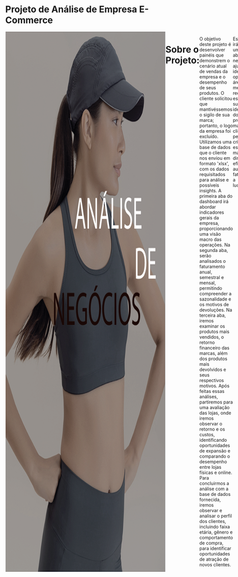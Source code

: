 # Projeto de Análise de Empresa  E-Commerce
<div style="display: flex; justify-content: space-between;"> <br>
<img width="1000" alt="netflix" src="https://github.com/MiguelTessele/Analise_E-Commerce/blob/main/Capa.png">
  
# Sobre o Projeto:
O objetivo deste projeto é desenvolver painéis que demonstrem o cenário atual de vendas da empresa e o desempenho de seus produtos. O cliente solicitou que mantivéssemos o sigilo de sua marca; portanto, o logo da empresa foi excluído. Utilizamos uma base de dados que o cliente nos enviou em formato 'xlsx', com os dados requisitados para análise e possíveis insights. A primeira aba do dashboard irá abordar indicadores gerais da empresa, proporcionando uma visão macro das operações. Na segunda aba, serão analisados o faturamento anual, semestral e mensal, permitindo compreender a sazonalidade e os motivos de devoluções. Na terceira aba, iremos examinar os produtos mais vendidos, o retorno financeiro das marcas, além dos produtos mais devolvidos e seus respectivos motivos. Após feitas essas análises, partiremos para uma avaliação das lojas, onde iremos observar o retorno e os custos, identificando oportunidades de expansão e comparando o desempenho entre lojas físicas e online. Para concluirmos a análise com a base de dados fornecida, iremos observar e analisar o perfil dos clientes, incluindo faixa etária, gênero e comportamento de compra, para identificar oportunidades de atração de novos clientes.

Essa análise irá oferecer uma visão abrangente do negócio, ajudando a identificar oportunidades, áreas de melhoria e a reconhecer esforços bem-sucedidos. A identificação dos principais produtos, marcas e clientes permitirá a criação de estratégias mais direcionadas e eficazes para aumentar o faturamento e a lucratividade.

<br />

# Etapas do Projeto (DataOps)

• Perguntas de negócio;

• Mapeamento dos dados;

• Prototipação;

• ETL (Extração, Transformação e Carregamento);

• Descobertas e insights;

• Sugestões de decisão.

<br />

# Perguntas de Negócio

Com o objetivo de fornecer insights e soluções a partir dos dados fornecidos, foram levantadas algumas perguntas para entender a necessidade do negócio:

• Quais produtos apresentam maior volume de vendas e quais são suas respectivas margens de lucro?

• Quais são os produtos com maior taxa de devolução e qual é o motivo mais comum dessas devoluções?

• Como o desempenho de vendas varia por estação ou por mês? Existe um padrão sazonal evidente?

• Qual é o perfil dos nossos melhores clientes (faixa etária, localização, gênero)? Podemos criar campanhas para alcançar clientes com perfis semelhantes?

• Como varia a frequência de compras entre diferentes grupos de clientes? Podemos criar campanhas de fidelização para aumentar essa frequência?

• Quais regiões apresentam o menor desempenho e como podemos melhorar o alcance nessas áreas?

• Quais são os principais motivos das devoluções e como podemos reduzir essas ocorrências?

Após feitas as perguntas de negócio, as respostas fornecerão uma visão do comportamento dos clientes, produtos e do cenário atual da empresa, que se encontra em momento de expansão.


<br />

# Mapeamento dos Dados

Os dados foram disponibilizados em arquivos Excel (“Base Devoluções”, “Base Vendas – 2020”, “Base Vendas – 2021”, “Base Vendas – 2022”, “Cadastro Clientes”, “Cadastro Localidades”, “Cadastro Lojas”, “Cadastro Produtos”), contendo as dimensões de Clientes, Localidade, Lojas e Produtos, como mostra a imagem abaixo.

 <img width="1000" alt="Imagem dados" src="https://github.com/MiguelTessele/Analise_E-Commerce/blob/main/Base.png">


# Prototipação

Com base no entendimento do problema e nas necessidades dos indicadores que o cliente solicitou, foram desenvolvidas as telas de prototipação para o desenvolvimento dos dashboards. As telas servirão como guia para a construção dos dashboards finais, garantindo que todas as necessidades e objetivos identificados sejam atendidos. Foram introduzidos alguns indicadores com novas visões do negócio, pois o cliente está planejando uma expansão próxima. A ferramenta utilizada foi o Figma, permitindo visualizar uma prévia de como ficará a entrega final. Foi utilizado o Adobe Color para extrair o número HEX de cada cor.

<br />
<div align="center">
  <h4>Protótipo página 1</h4>
  <img width="1000" alt="Imagem dados" src="https://github.com/MiguelTessele/Analise_E-Commerce/blob/main/Pag_1_.png">
</div>

<div align="center">
  <h4>Protótipo página 2</h4>
  <img width="1000" alt="Imagem dados" src="https://github.com/MiguelTessele/Analise_E-Commerce/blob/main/Pag_2_.png">
</div>


<div align="center">
  <h4>Protótipo página 3</h4>
  <img width="1000" alt="Imagem dados" src="https://github.com/MiguelTessele/Analise_E-Commerce/blob/main/Pag_3_.png">
</div>

<div align="center">
  <h4>Protótipo página 4</h4>
  <img width="1000" alt="Imagem dados" src="https://github.com/MiguelTessele/Analise_E-Commerce/blob/main/Pag_4_.png">
</div>
<div align="center">
  <h4>Protótipo página 5</h4>
  <img width="1000" alt="Imagem dados" src="https://github.com/MiguelTessele/Analise_E-Commerce/blob/main/Pag_5_.png">
</div>
<br />

# ETL (Extração, Transformação e Carregamento)

### Preparação dos dados

• A extração da base foi feita no Power Query;

• Limpeza de dados inconsistentes;

• Colunas com valores "null" foram excluídas pois não tinham relevância;

• As tabelas fato receberam um prefixo “f” e as dimensões um prefixo “d” para facilitar a distinção;

• Identificação e correção dos tipos de dados para garantir a criação de medidas precisas e um relacionamento consistente • entre as tabelas;

• Arredondamento das casas decimais (2 casas);

• As tabelas de vendas, originalmente separadas por ano, foram unificadas para possibilitar um relacionamento mais • consistente e análises anuais e históricas;

• Após o tratamento, os dados foram carregados e modelados no Power BI para a criação dos dashboards.

Abaixo estão alguns exemplos do processo de ETL, como estava antes e como ficou após a aplicação das transformações.

<br />
<div align="center">
  <h4>Tabela de Clientes antes do tratamento dos dados</h4>
  <img width="1000" alt="Imagem dados" src="https://github.com/MiguelTessele/Analise_E-Commerce/blob/main/Tabela_Clientes_Antes.png">
</div>
<div align="center">
  <h4>Tabela de Clientes após o tratamento dos dados</h4>
  <img width="1000" alt="Imagem dados" src="https://github.com/MiguelTessele/Analise_E-Commerce/blob/main/Tabela_Clientes_DPS.png">
</div>
<br />

Podemos observar que os dados continham inconsistências como:

• As colunas estão sem nomes, o que dificulta a interpretação dos dados;

• Os tipos das colunas estão errados, todas no mesmo formato (texto e números misturados);

• As duas primeiras linhas de todas as colunas estão com valores nulos;

• Os nomes das colunas estão na 3ª linha;

• Para melhor interpretação, foram substituídos os valores das colunas 'Gênero' e 'Estado civil', retirando as abreviações e adicionando as nomenclaturas completas.

<br />
<div align="center">
  <h4>Tabela de Vendas antes o tratamento dos dados</h4>
  <img width="1000" alt="Imagem dados" src="https://github.com/MiguelTessele/Analise_E-Commerce/blob/main/Tabela_Vendas_Antes.png">
</div>
<div align="center">
  <h4>Tabela de Vendas após do tratamento dos dados</h4>
  <img width="1000" alt="Imagem dados" src="https://github.com/MiguelTessele/Analise_E-Commerce/blob/main/Tabela_Vendas_DPS.png">
</div>
<br />

Podemos observar que os dados continham inconsistências como:

• As colunas estão sem nomes, o que dificulta a interpretação dos dados;

• Os tipos das colunas estão errados, todas no mesmo formato (texto e números misturados);

• Os dados sobre as vendas estavam separados por anos, dificultando a criação de uma linha temporal. A resolução foi unificar as tabelas.


# Dashboard Interativo

Com os dados devidamente organizados e coerentes, partimos para a elaboração de visualizações com dados estatísticos, que servirão como base para responder às questões propostas inicialmente. Foi necessário desenvolver medidas utilizando fórmulas DAX para melhor analisar os dados e extrair insights.

- [Clique aqui para visualizar o dashboard de maneira interativa](https://app.powerbi.com/links/5LSdfFYlMi?ctid=f5a6833e-3f93-41ac-8092-ee06a0910899&pbi_source=linkShare)
<br />
![Pagina_1](https://github.com/MiguelTessele/Analise_E-Commerce/blob/main/Analise_Geral.png)

![Pagina_2](https://github.com/MiguelTessele/Analise_Energia/blob/main/Vendas_Devolucoes.png)

![Pagina_3](https://github.com/MiguelTessele/Analise_Energia/blob/main/Marcas_Produtos.png)

![Pagina_4](https://github.com/MiguelTessele/Analise_Energia/blob/main/Lojas.png)

![Pagina_5](https://github.com/MiguelTessele/Analise_Energia/blob/main/Clientes.png)
<br />

# Análises e Insights

<img width="1000" src="https://github.com/MiguelTessele/Analise_E-Commerce/blob/main/Insights.jpeg">

Após a finalização do dashboard, foi realizada uma análise descritiva, na qual foram observados vários insights. Irei citar alguns, separados pelo nome das páginas para melhor entendimento:

**Análise Geral**

• O faturamento mensal apresenta crescimento constante até maio, atingindo um pico em junho (186 milhões);

• A margem mensal varia de 74,3% a 75,7%, apresentando um pico em junho, que pode estar relacionado ao tipo de produto vendido no período;

• A "Loja Catalog" lidera o faturamento com 105 milhões, enquanto outras lojas, como "Loja Yerevan", têm desempenho significativamente menor (8 milhões);

• A Apple é a marca líder em faturamento (444,9 milhões), seguida por outras marcas como Asus (144,4 milhões).

**Vendas e Devoluções**

• O faturamento teve um crescimento expressivo de 218 milhões em 2020 para 598 milhões em 2021 (174% de aumento). Em 2022, o faturamento aumentou para 795 milhões, embora o ritmo de crescimento tenha diminuído (18%). É importante ressaltar que em 2022 possuímos os dados até junho;

• Houve um aumento constante nas devoluções de 2020 (7,5 milhões) para 2022 (20,3 milhões), indicando um problema recorrente de qualidade. A taxa de devolução está em 7,3%, com "Produto com Defeito" sendo o principal motivo;

• O faturamento mensal mostra flutuações consideráveis, com janeiro sendo um dos meses mais baixos (20 milhões) e junho um dos mais altos (24 milhões). As devoluções, mantêm uma média estável, sem uma queda significativa mostrando que a consistência das devoluções indica que o problema não está relacionado a fatores sazonais, mas sim a problemas contínuos de qualidade ou atendimento;

• O ticket médio se manteve estável em torno de 61 mil ao longo dos anos, com um número total de pedidos de 25 mil. Isso mostra um comportamento de compra consistente, sem grandes oscilações em valor.

**Marcas e Faturamento**

• Algumas marcas, como Vaio e Compaq, apresentam um faturamento consideravelmente menor, abaixo de 10 milhões;

• O "Mouse sem fio MO251 2.4 Ghz - Preto" é o produto mais vendido (7.967 unidades), mas também apresenta o maior número de devoluções (155 unidades);

• Os Produtos periféricos, como mouses e teclados, têm alto volume de vendas, mas também são os produtos mais devolvidos;

• É importante observar que produtos de valor agregado mais alto, como notebooks, têm melhores margens e menos devoluções.

**Lojas**

• Existem 306 lojas distribuídas em quatro continentes, com maior concentração na América do Norte (209 lojas). Europa, Ásia, e Oceania têm uma presença consideravelmente menor;

• As lojas físicas possuem um custo muito maior do que as lojas online, mas seu impacto no faturamento justifica esse investimento, geram a maior parte do faturamento, com 1,273 bilhões, enquanto as lojas online têm um desempenho menor;

• Lojas como Loja Catalog têm altos custos, mas também apresentam alto faturamento e lucro. Já outras lojas apresentam custos elevados sem alcançar um bom faturamento;

• A distribuição dos tickets médios é relativamente equilibrada entre as lojas principais, sugerindo um bom trabalho em direcionar os consumidores para produtos de valor.

**Clientes**

• Há 18 mil clientes cadastrados, dos quais 17 mil são ativos, representando 96% da base. Isso indica uma boa retenção e envolvimento da maioria dos clientes;

• O público mais jovem (18-25 anos) tem menor representatividade, indicando uma oportunidade de expansão para atrair essa faixa etária;

• O gênero dos clientes está bem equilibrado, com 9.011 homens e 9.137 mulheres, o que indica uma distribuição uniforme entre ambos os gêneros;

• A frequência média de compra é de 53 dias, enquanto o ticket médio é de 61 mil. Isso indica que, embora os clientes tenham um intervalo conside rável entre compras, o valor gasto em cada compra é significativo.

# Recomendações ao tomador de decisão

<img width="1000" alt="Imagem dados" src="https://github.com/MiguelTessele/Analise_E-Commerce/blob/main/Sugestoes_negocios.png">
 
Com base nos insights obtidos, sugerimos algumas alternativas aos dirigentes para que a empresa possa aprimorar seus resultados e desenvolver a expansão de suas lojas, separadas pelo nome das páginas para melhor entendimento.

**Análise Geral**

• Criar campanhas promocionais para os períodos de baixa demanda (ex.: julho e agosto), para suavizar a queda de faturamento pós-pico;

• Identificar quais produtos ou campanhas contribuíram para a margem mais alta em junho e replicar estratégias similares em outros meses;

• Realizar um estudo de benchmarking com as lojas de melhor desempenho, como a Loja Catalog, analisando o portfólio de produtos, estratégias de vendas para identificar práticas que possam ser aplicadas em lojas com menor faturamento;

• Diversificar o portfólio para reduzir a dependência da marca Apple, incentivando a venda de outras marcas que também apresentam boas margens, como Asus. Além disso avaliar a continuidade dos produtos de  marcas com baixo desempenho ou criar promoções específicas para reduzir estoques dessas marcas.

**Vendas e Devoluções**

• Desenvolver campanhas específicas para o segundo semestre, como promoções de fim de ano e campanhas da Black Friday para manter o ritmo de vendas;

• Melhorar a experiência do cliente com descrições claras dos produtos, vídeos explicativos, e suporte técnico para diminuir o número de devoluções por arrependimento ou problemas simples e implementar um programa rigoroso de controle de qualidade com os principais fornecedores, visando reduzir defeitos e consequentemente, devoluções;

• Revisar o controle de qualidade, especialmente nos produtos que têm alta taxa de devolução e implementar métricas de controle de qualidade mais rigorosas, como auditorias nos produtos mais vendidos e acompanhamento do feedback dos clientes;

• Incentivar a venda de produtos complementares e pacotes promocionais para aumentar o ticket médio. Podemos tambem explorar a segmentação dos clientes para campanhas personalizadas que incentivem compras de valor maior oferecendo descontos exclusivos  para compras acima de determinado valor pode ajudar a aumentar o ticket médio.

**Marcas e Faturamento**

•  Avaliar a continuidade dos produtos das marcas com baixo desempenho. Em caso de baixa demanda, produtos dessas marcas poderiam ser descontinuados ou  vendidos com promoções agressivas para liberar  espaço no estoque;

• Realizar melhorias na qualidade do "Mouse sem fio MO251" ou ajustar a descrição do produto para alinhar as expectativas dos clientes e reduzir as devoluções;

• Focar em campanhas de marketing para promover produtos com alta margem e baixa taxa de devolução, como o "Notebook Asus ROG Zephyrus Duo". Isso pode maximizar a rentabilidade e minimizar problemas com  devoluções;

•  Criar campanhas exclusivas para marcas como Acer, Dell, e HP, destacando suas vantagens competitivas (como melhor custo-benefício) para atrair consumidores e melhorar a margem de lucro geral.

**Lojas**

• Avaliar a possibilidade de expandir para regiões sub-representadas, como Ásia e Oceania, que possuem menos lojas e, consequentemente, menor faturamento;

• Melhorar a integração entre lojas físicas e online com estratégias como "compre online e retire na loja". Isso ajudaria a aumentar as vendas online e melhorar a experiência do cliente;

• Utilizar as lojas de maior custo-benefício como referência para reestruturar as lojas menos rentáveis, incluindo a revisão das lojas de baixo desempenho e com custo elevado;

• Promover campanhas sazonais específicas que incentivem a compra de produtos com maior valor agregado, especialmente em lojas onde o ticket médio é mais baixo.

**Clientes**

• Desenvolver uma campanha de reativação para os clientes inativos, oferecendo benefícios como descontos ou promoções exclusivas para incentivá-los a oltarem a comprar criando um programa de fidelidade que recompense os clientes por sua atividade contínua, mantendo-os engajados e ativos;

• Desenvolver estratégias de marketing voltadas para o público jovem (18-25 anos), como presença em redes sociais específicas para essa faixa (TikTok, Instagram), além de promoções focadas  em produtos que sejam mais atraentes para esse público;

• Criar campanhas específicas de marketing direcionadas ao estado civil dos clientes, como promoções de "Dia dos Namorados" para clientes solteiros e "Descontos em Família" para clientes casados;

• Desenvolver um programa de recompensas para incentivar compras mais frequentes, reduzindo o intervalo médio entre elas, como cupons de desconto após uma compra ou pontos que acumulam para futuras compras.
